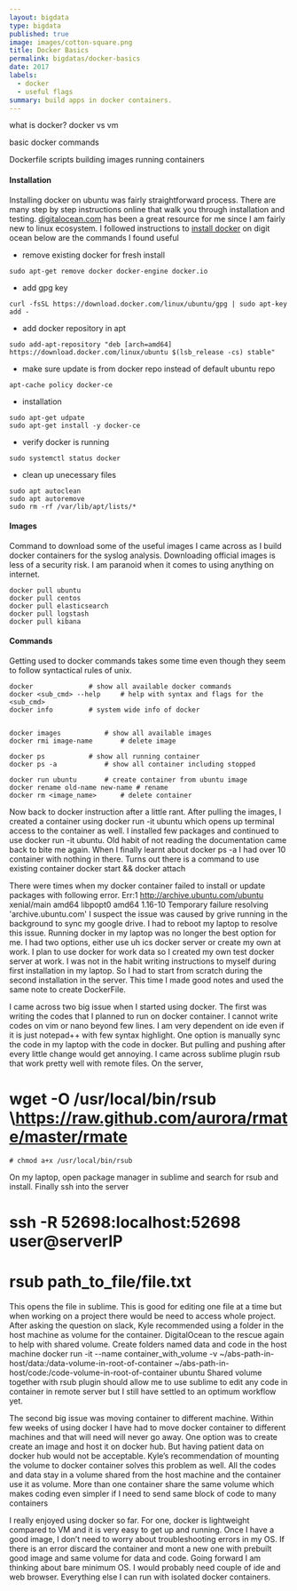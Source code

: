 ```yaml
---
layout: bigdata
type: bigdata
published: true
image: images/cotton-square.png
title: Docker Basics
permalink: bigdatas/docker-basics
date: 2017
labels:
  - docker
  - useful flags
summary: build apps in docker containers.
---
```



what is docker?
docker vs vm

basic docker commands

Dockerfile
scripts
building images
running containers

#### Installation
Installing docker on ubuntu was fairly straightforward process. There are many step by step instructions online that walk you through installation and testing. [digitalocean.com](https://www.digitalocean.com/community/search?q=docker) has been a great resource for me since I am fairly new to linux ecosystem. I followed instructions to [install docker](https://www.digitalocean.com/community/tutorials/how-to-install-and-use-docker-on-ubuntu-16-04) on digit ocean below are the commands I found useful


 * remove existing docker for fresh install
```
sudo apt-get remove docker docker-engine docker.io
```
 * add gpg key
```
curl -fsSL https://download.docker.com/linux/ubuntu/gpg | sudo apt-key add -
```

 * add docker repository in apt
```
sudo add-apt-repository "deb [arch=amd64] https://download.docker.com/linux/ubuntu $(lsb_release -cs) stable"
```

 * make sure update is from docker repo instead of default ubuntu repo
```
apt-cache policy docker-ce
```

 * installation
```
sudo apt-get udpate
sudo apt-get install -y docker-ce
```
 * verify docker is running
```
sudo systemctl status docker
```
 * clean up unecessary files
```
sudo apt autoclean
sudo apt autoremove
sudo rm -rf /var/lib/apt/lists/*
```

#### Images
Command to download some of the useful images I came across as I build docker containers for the syslog analysis. Downloading official images is less of a security risk. I am paranoid when it comes to using anything on internet.

```
docker pull ubuntu
docker pull centos
docker pull elasticsearch
docker pull logstash
docker pull kibana
```

#### Commands
Getting used to docker commands takes some time even though they seem to follow syntactical rules of unix. 


```
docker				# show all available docker commands
docker <sub_cmd> --help		# help with syntax and flags for the <sub_cmd>
docker info			# system wide info of docker


docker images			# show all available images
docker rmi image-name		# delete image

docker ps			# show all running container
docker ps -a			# show all container including stopped

docker run ubuntu		# create container from ubuntu image
docker rename old-name new-name	# rename
docker rm <image_name>		# delete container
```


Now back to docker instruction after a little rant. After pulling the images, I created a container using docker run -it ubuntu which opens up terminal access to the container as well. I installed few packages and continued to use docker run -it ubuntu. Old habit of not reading the documentation came back to bite me again. When I finally learnt about docker ps -a I had over 10 container with nothing in there. Turns out there is a command to use existing container docker start <containerName> && docker attach <containerName>

There were times when my docker container failed to install or update packages with following error.
Err:1 http://archive.ubuntu.com/ubuntu xenial/main amd64 libpopt0 amd64 1.16-10
  Temporary failure resolving 'archive.ubuntu.com'
I suspect the issue was caused by grive running in the background to sync my google drive. I had to reboot my laptop to resolve this issue.  Running docker in my laptop was no longer the best option for me. I had two options, either use uh ics docker server or create my own at work. I plan to use docker for work data so I created my own test docker server at work. I was not in the habit writing instructions to myself during first installation in my laptop. So I had to start from scratch during the second installation in the server. This time I made good notes and used the same note to create DockerFile.

I came across two big issue when I started using docker. 
The first was writing the codes that I planned to run on docker container. I cannot write codes on vim or nano beyond few lines. I am very dependent on ide even if it is just notepad++ with few syntax highlight. One option is manually sync the code in my laptop with the code in docker. But pulling and pushing after every little change would get annoying. I came across sublime plugin rsub that work pretty well with remote files.
On the server,
# wget -O /usr/local/bin/rsub \https://raw.github.com/aurora/rmate/master/rmate
    # chmod a+x /usr/local/bin/rsub
On my laptop, open package manager in sublime and search for rsub and install. Finally ssh into the server 
# ssh -R 52698:localhost:52698 user@serverIP
# rsub path_to_file/file.txt
This opens the file in sublime. This is good for editing one file at a time but when working on a project there would be need to access whole project. After asking the question on slack, Kyle recommended using a folder in the host machine as volume for the container. DigitalOcean to the rescue again to help with shared volume. 
Create folders named data and code in the host machine
docker run -it --name container_with_volume -v ~/abs-path-in-host/data:/data-volume-in-root-of-container ~/abs-path-in-host/code:/code-volume-in-root-of-container ubuntu
Shared volume together with rsub plugin should allow me to use sublime to edit any code in container in remote server but I still have settled to an optimum workflow yet. 

The second big issue was moving container to different machine. Within few weeks of using docker I have had to move docker container to different machines and that will need will never go away. One option was to create create an image and host it on docker hub. But having patient data on docker hub would not be acceptable. Kyle’s recommendation of mounting the volume to docker container solves this problem as well. All the codes and data stay in a volume shared from the host machine and the container use it as volume. More than one container share the same volume which makes coding even simpler if I need to send same block of code to many containers

I really enjoyed using docker so far. For one, docker is lightweight compared to VM and it is very easy to get up and running. Once I have a good image, I don’t need to worry about troubleshooting errors in my OS. If there is an error discard the container and mont a new one with prebuilt good image and same volume for data and code. Going forward I am thinking about bare minimum OS. I would probably need couple of  ide and web browser. Everything else I can run with isolated docker containers.

